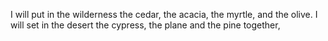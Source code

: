I will put in the wilderness the cedar, the acacia, the myrtle, and the olive. I will set in the desert the cypress, the plane and the pine together,
